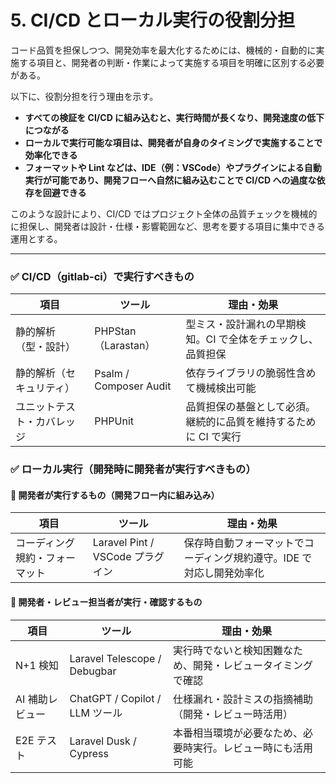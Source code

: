 # 5. CI/CD とローカル実行の役割分担

コード品質を担保しつつ、開発効率を最大化するためには、機械的・自動的に実施する項目と、開発者の判断・作業によって実施する項目を明確に区別する必要がある。

以下に、役割分担を行う理由を示す。

- **すべての検証を CI/CD に組み込むと、実行時間が長くなり、開発速度の低下につながる**
- **ローカルで実行可能な項目は、開発者が自身のタイミングで実施することで効率化できる**
- **フォーマットや Lint などは、IDE（例：VSCode）やプラグインによる自動実行が可能であり、開発フローへ自然に組み込むことで CI/CD への過度な依存を回避できる**

このような設計により、CI/CD ではプロジェクト全体の品質チェックを機械的に担保し、開発者は設計・仕様・影響範囲など、思考を要する項目に集中できる運用とする。

---

### ✅ CI/CD（gitlab-ci）で実行すべきもの

| 項目                       | ツール                 | 理由・効果                                                       |
| -------------------------- | ---------------------- | ---------------------------------------------------------------- |
| 静的解析（型・設計）       | PHPStan（Larastan）    | 型ミス・設計漏れの早期検知。CI で全体をチェックし、品質担保      |
| 静的解析（セキュリティ）   | Psalm / Composer Audit | 依存ライブラリの脆弱性含めて機械検出可能                         |
| ユニットテスト・カバレッジ | PHPUnit                | 品質担保の基盤として必須。継続的に品質を維持するために CI で実行 |

### ✅ ローカル実行（開発時に開発者が実行すべきもの）

#### 🔹 開発者が実行するもの（開発フロー内に組み込み）

| 項目                           | ツール                           | 理由・効果                                                           |
| ------------------------------ | -------------------------------- | -------------------------------------------------------------------- |
| コーディング規約・フォーマット | Laravel Pint / VSCode プラグイン | 保存時自動フォーマットでコーディング規約遵守。IDE で対応し開発効率化 |

#### 🔹 開発者・レビュー担当者が実行・確認するもの

| 項目            | ツール                         | 理由・効果                                                   |
| --------------- | ------------------------------ | ------------------------------------------------------------ |
| N+1 検知        | Laravel Telescope / Debugbar   | 実行時でないと検知困難なため、開発・レビュータイミングで確認 |
| AI 補助レビュー | ChatGPT / Copilot / LLM ツール | 仕様漏れ・設計ミスの指摘補助（開発・レビュー時活用）         |
| E2E テスト      | Laravel Dusk / Cypress         | 本番相当環境が必要なため、必要時実行。レビュー時にも活用可能 |
